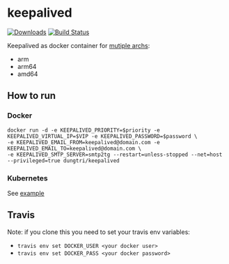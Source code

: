 # keepalived
[![Downloads](https://img.shields.io/docker/pulls/dungtri/keepalived.svg)](https://hub.docker.com/r/dungtri/keepalived/)
[![Build Status](https://travis-ci.org/dungtri/docker-keepalived.svg?branch=master)](https://travis-ci.org/dungtri/docker-keepalived)

Keepalived as docker container for [mutiple archs](https://hub.docker.com/r/angelnu/keepalived/tags):
- arm
- arm64
- amd64

## How to run
### Docker
```
docker run -d -e KEEPALIVED_PRIORITY=$priority -e KEEPALIVED_VIRTUAL_IP=$VIP -e KEEPALIVED_PASSWORD=$password \
-e KEEPALIVED_EMAIL_FROM=keepalived@domain.com -e KEEPALIVED_EMAIL_TO=keepalived@domain.com \
-e KEEPALIVED_SMTP_SERVER=smtp2tg --restart=unless-stopped --net=host --privileged=true dungtri/keepalived
```

### Kubernetes
See [example](kubernetes.yaml)


## Travis
Note: if you clone this you need to set your travis env variables:

- `travis env set DOCKER_USER <your docker user>`
- `travis env set DOCKER_PASS <your docker password>`

